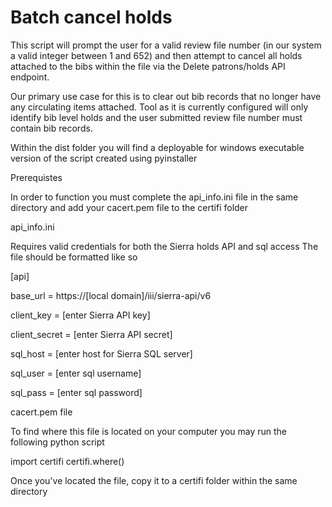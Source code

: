 # Batch cancel holds

This script will prompt the user for a valid review file number (in our system a valid integer between 1 and 652)
and then attempt to cancel all holds attached to the bibs within the file via the Delete patrons/holds API endpoint.

Our primary use case for this is to clear out bib records that no longer have any circulating items attached.
Tool as it is currently configured will only identify bib level holds and the user submitted review file number must contain bib records.


Within the dist folder you will find a deployable for windows executable version of the script created using pyinstaller

Prerequistes

In order to function you must complete the api_info.ini file in the same directory
and add your cacert.pem file to the certifi folder

api_info.ini

Requires valid credentials for both the Sierra holds API and sql access
The file should be formatted like so

[api]

base_url = https://[local domain]/iii/sierra-api/v6

client_key = [enter Sierra API key]

client_secret = [enter Sierra API secret]

sql_host = [enter host for Sierra SQL server]

sql_user = [enter sql username]

sql_pass = [enter sql password]

cacert.pem file

To find where this file is located on your computer you may run the following python script

import certifi
certifi.where()

Once you've located the file, copy it to a certifi folder within the same directory

